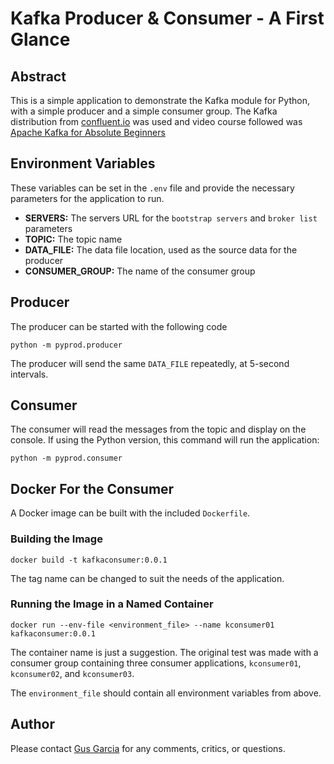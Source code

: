# Kafka Producer & Consumer - A First Glance

## Abstract

This is a simple application to demonstrate the Kafka module for Python, with a simple producer and a simple consumer group. The Kafka distribution from [confluent.io][confluent] was used and video course followed was [Apache Kafka for Absolute Beginners][videocourse]

## Environment Variables

These variables can be set in the `.env` file and provide the necessary parameters for the application to run.

- **SERVERS:** The servers URL for the `bootstrap servers` and `broker list` parameters
- **TOPIC:** The topic name
- **DATA_FILE:** The data file location, used as the source data for the producer
- **CONSUMER_GROUP:** The name of the consumer group

## Producer

The producer can be started with the following code

```shell
python -m pyprod.producer
```

The producer will send the same `DATA_FILE` repeatedly, at 5-second intervals.

## Consumer

The consumer will read the messages from the topic and display on the console. If using the Python version, this command will run the application:

```shell
python -m pyprod.consumer
```

## Docker For the Consumer

A Docker image can be built with the included `Dockerfile`.

### Building the Image

```shell
docker build -t kafkaconsumer:0.0.1
```

The tag name can be changed to suit the needs of the application.

### Running the Image in a Named Container

```shell
docker run --env-file <environment_file> --name kconsumer01 kafkaconsumer:0.0.1
```

The container name is just a suggestion. The original test was made with a consumer group containing three consumer applications, `kconsumer01`, `kconsumer02`, and `kconsumer03`.

The `environment_file` should contain all environment variables from above.

## Author

Please contact [Gus Garcia][mailto] for any comments, critics, or questions.

[confluent]: https://www.confluent.io
[videocourse]: https://learning.oreilly.com/videos/apache-kafka-for/9781800202054/
[mailto]: mailto:pythongus@gmail.com
